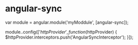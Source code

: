 # angular-sync


var module = angular.module('myModdule', [angular-sync]);

module..config(['$httpProvider', function($httpProvider)
{
  $httpProvider.interceptors.push('AngularSyncInterceptor');
}]);
